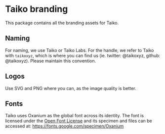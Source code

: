 # Taiko branding

This package contains all the branding assets for Taiko.

## Naming

For naming, we use Taiko or Taiko Labs. For the handle, we refer to Taiko with `taikoxyz`, which is where you can find us (ie. twitter: @taikoxyz, github: @taikoxyz). Please maintain this convention.

## Logos

Use SVG and PNG where you can, as the image quality is better.

## Fonts

Taiko uses Oxanium as the global font across its identity. The font is licensed under the [Open Font License](https://scripts.sil.org/cms/scripts/page.php?site_id=nrsi&id=OFL) and its specimen and files can be accessed at: https://fonts.google.com/specimen/Oxanium

